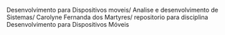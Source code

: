 Desenvolvimento para Dispositivos moveis/ Analise e desenvolvimento de Sistemas/ Carolyne Fernanda dos Martyres/ repositorio
para disciplina Desenvolvimento para Dispositivos Móveis
